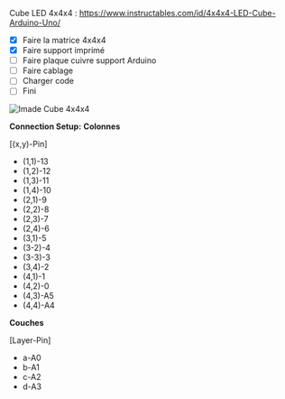 Cube LED 4x4x4 : https://www.instructables.com/id/4x4x4-LED-Cube-Arduino-Uno/

- [x] Faire la matrice 4x4x4
- [x] Faire support imprimé
- [ ] Faire plaque cuivre support Arduino
- [ ] Faire cablage
- [ ] Charger code
- [ ] Fini

![Imade Cube 4x4x4](https://github.com/arnaudm63/arduino/edit/master/Cube%204x4x4/FKIYHFNHX7PAJZD.LARGE.jpg)

**Connection Setup:**
**Colonnes**

[(x,y)-Pin]
  - (1,1)-13
  - (1,2)-12
  - (1,3)-11
  - (1,4)-10
  - (2,1)-9
  - (2,2)-8
  - (2,3)-7
  - (2,4)-6
  - (3,1)-5
  - (3-2)-4
  - (3-3)-3
  - (3,4)-2
  - (4,1)-1
  - (4,2)-0
  - (4,3)-A5
  - (4,4)-A4

**Couches**

[Layer-Pin]
  - a-A0
  - b-A1
  - c-A2
  - d-A3

